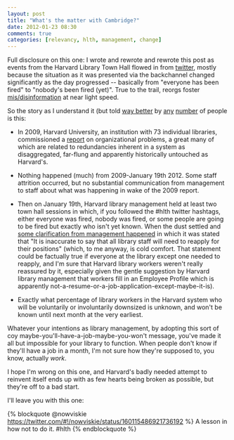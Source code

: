 ```yaml
---
layout: post
title: "What's the matter with Cambridge?"
date: 2012-01-23 08:30
comments: true
categories: [relevancy, hlth, management, change] 
---
```


Full disclosure on this one: I wrote and rewrote and rewrote this post as events from the Harvard Library Town Hall flowed in from [twitter](https://twitter.com/#!/search/%23hlth), mostly because the situation as it was presented via the backchannel changed significantly as the day progressed -- basically from "everyone has been fired" to "nobody's been fired (yet)". True to the trail, reorgs foster [mis/disinformation](http://www.randsinrepose.com/archives/2003/03/14/reorgs_for_the.html) at near light speed.

<!-- more -->

So the story as I understand it (but told [way better](http://gavialib.com/2012/01/restructuring/) by [any](http://chrisbourg.wordpress.com/2012/01/19/whats-happening-at-harvard/) [number](http://oodja.blogspot.com/2012/01/great-librarian-massacre-and-other.html) of people is this:

* In 2009, Harvard University, an institution with 73 individual libraries, commissioned a [report](http://www.provost.harvard.edu/reports/Library_Task_Force_Report.pdf) on organizational problems, a great many of which are related to redundancies inherent in a system as disaggregated, far-flung and apparently historically untouched as Harvard's.

* Nothing happened (much) from 2009-January 19th 2012. Some staff attrition occurred, but no substantial communication from management to staff about what was happening in wake of the 2009 report.

* Then on January 19th, Harvard library management held at least two town hall sessions in which, if you followed the #hlth twitter hashtags, either everyone was fired, nobody was fired, or some people are going to be fired but exactly who isn't yet known. When the dust settled and [some clarification from management happened](http://lj.libraryjournal.com/2012/01/academic-libraries/after-furor-harvard-library-spokesperson-says-inaccurate-that-all-staff-will-have-to-reapply/) in which it was stated that "It is inaccurate to say that all library staff will need to reapply for their positions" (which, to me anyway, is cold comfort. That statement could be factually true if everyone at the library except one needed to reapply, and I'm sure that Harvard library workers weren't really reassured by it, especially given the gentle suggestion by Harvard library management that workers fill in an Employee Profile which is apparently not-a-resume-or-a-job-application-except-maybe-it-is).

* Exactly what percentage of library workers in the Harvard system who will be voluntarily or involuntarily downsized is unknown, and won't be known until next month at the very earliest.

Whatever your intentions as library management, by adopting this sort of coy maybe-you'll-have-a-job-maybe-you-won't message, you've made it all but impossible for your library to function. When people don't know if they'll have a job in a month, I'm not sure how they're supposed to, you know, actually *work*.

I hope I'm wrong on this one, and Harvard's badly needed attempt to reinvent itself ends up with as few hearts being broken as possible, but they're off to a bad start. 

I'll leave you with this one:

{% blockquote @nowviskie https://twitter.com/#!/nowviskie/status/160115486921736192 %}
A lesson in how not to do it. #hlth
{% endblockquote %}

